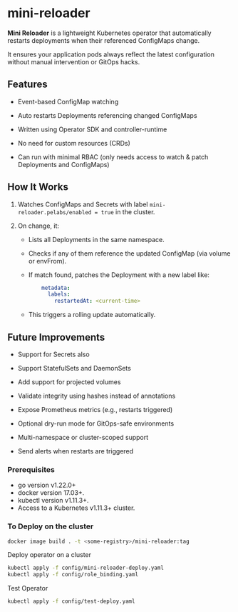 # mini-reloader

**Mini Reloader** is a lightweight Kubernetes operator that automatically restarts deployments when their referenced ConfigMaps change.

It ensures your application pods always reflect the latest configuration without manual intervention or GitOps hacks.

## Features
 
- Event-based ConfigMap watching

- Auto restarts Deployments referencing changed ConfigMaps

- Written using Operator SDK and controller-runtime

- No need for custom resources (CRDs)

- Can run with minimal RBAC (only needs access to watch & patch Deployments and ConfigMaps)

## How It Works

1. Watches ConfigMaps and Secrets with label `mini-reloader.pelabs/enabled = true` in the cluster.

2. On change, it:
    - Lists all Deployments in the same namespace.

    - Checks if any of them reference the updated ConfigMap  (via volume or envFrom).

    - If match found, patches the Deployment with a new label like:

        ````yaml
            metadata:
              labels:
                restartedAt: <current-time>
        ````
      
    - This triggers a rolling update automatically.


## Future Improvements

- Support for Secrets also

- Support StatefulSets and DaemonSets

- Add support for projected volumes

- Validate integrity using hashes instead of annotations

- Expose Prometheus metrics (e.g., restarts triggered)

- Optional dry-run mode for GitOps-safe environments

- Multi-namespace or cluster-scoped support

- Send alerts when restarts are triggered



### Prerequisites
- go version v1.22.0+
- docker version 17.03+.
- kubectl version v1.11.3+.
- Access to a Kubernetes v1.11.3+ cluster.

### To Deploy on the cluster

```sh
docker image build . -t <some-registry>/mini-reloader:tag
```

Deploy operator on a cluster
```sh
kubectl apply -f config/mini-reloader-deploy.yaml
kubectl apply -f config/role_binding.yaml
```

Test Operator
````sh
kubectl apply -f config/test-deploy.yaml

````